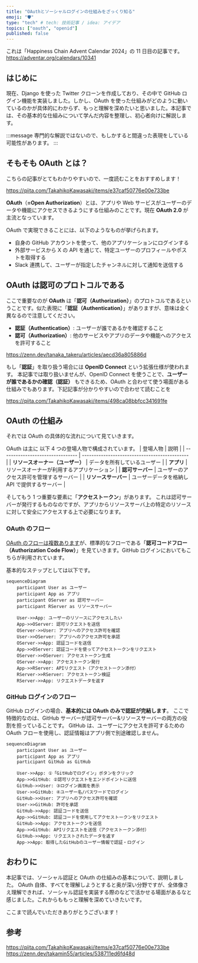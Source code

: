 ```yaml
---
title: "OAuthとソーシャルログインの仕組みをざっくり知る"
emoji: "🛡️"
type: "tech" # tech: 技術記事 / idea: アイデア
topics: ["oauth", "openid"]
published: false
---
```


これは「Happiness Chain Advent Calendar 2024」の 11 日目の記事です。
https://adventar.org/calendars/10341

## はじめに

現在、Django を使った Twitter クローンを作成しており、その中で GitHub ログイン機能を実装しました。しかし、OAuth を使った仕組みがどのように動いているのかが具体的にわからず、もっと理解を深めたいと思いました。本記事では、その基本的な仕組みについて学んだ内容を整理し、初心者向けに解説します。

:::message
専門的な解説ではないので、もしかすると間違った表現をしている可能性があります。
:::

## そもそも OAuth とは？

こちらの記事がとてもわかりやすいので、一度読むことをおすすめします！

https://qiita.com/TakahikoKawasaki/items/e37caf50776e00e733be

**OAuth**（**=Open Authorization**）とは、アプリや Web サービスがユーザーのデータや機能にアクセスできるようにする仕組みのことです。現在 **OAuth 2.0** が主流となっています。

OAuth で実現できることには、以下のようなものが挙げられます。

- 自身の GitHub アカウントを使って、他のアプリケーションにログインする
- 外部サービスから X の API を通じて、特定ユーザーのプロフィールやポストを取得する
- Slack 連携して、ユーザーが指定したチャンネルに対して通知を送信する

## OAuth は認可のプロトコルである

ここで重要なのが **OAuth** は「**認可（Authorization）**」のプロトコルであるということです。似た表現に「**認証（Authentication）**」がありますが、意味は全く異なるので注意してください。

- **認証（Authentication）**: ユーザーが誰であるかを確認すること
- **認可（Authorization）**: 他のサービスやアプリのデータや機能へのアクセスを許可すること

https://zenn.dev/tanaka_takeru/articles/aecd36a805886d

もし「**認証**」を取り扱う場合には **OpenID Connect** という拡張仕様が使われます。
本記事では取り扱いませんが、OpenID Connect を使うことで、**ユーザーが誰であるかの確認（認証）** もできるため、OAuth と合わせて使う場面がある仕組みでもあります。下記記事が分かりやすいので合わせて読むことを

https://qiita.com/TakahikoKawasaki/items/498ca08bbfcc341691fe

## OAuth の仕組み

それでは OAuth の具体的な流れについて見ていきます。

OAuth は主に 以下 4 つの登場人物で構成されています。
| 登場人物 | 説明 |
| -------------------------------- | --------------------------------------------- |
| **リソースオーナー（ユーザー）** | データを所有しているユーザー |
| **アプリ** | リソースオーナーが利用するアプリケーション |
| **認可サーバー** | ユーザーのアクセス許可を管理するサーバー |
| **リソースサーバー** | ユーザーデータを格納し API で提供するサーバー |

そしてもう 1 つ重要な要素に「**アクセストークン**」があります。
これは認可サーバーが発行するものなのですが、アプリからリソースサーバ上の特定のリソースに対して安全にアクセスする上で必要になります。

### OAuth のフロー

[OAuth のフローは複数あります](https://qiita.com/TakahikoKawasaki/items/200951e5b5929f840a1f#1-%E8%AA%8D%E5%8F%AF%E3%82%B3%E3%83%BC%E3%83%89%E3%83%95%E3%83%AD%E3%83%BC)が、標準的なフローである「**認可コードフロー（Authorization Code Flow）**」を見ていきます。GitHub ログインにおいてもこちらが利用されています。

基本的なステップとしては以下です。

```mermaid
sequenceDiagram
    participant User as ユーザー
    participant App as アプリ
    participant OServer as 認可サーバー
    participant RServer as リソースサーバー

    User->>App: ユーザーのリソースにアクセスしたい
    App->>OServer: 認可リクエストを送信
    OServer->>User: アプリへのアクセス許可を確認
    User->>OServer: アプリへのアクセス許可を承認
    OServer->>App: 認証コードを送信
    App->>OServer: 認証コードを使ってアクセストークンをリクエスト
    OServer->>OServer: アクセストークン生成
    OServer->>App: アクセストークン発行
    App->>RServer: APIリクエスト（アクセストークン添付）
    RServer->>RServer: アクセストークン検証
    RServer->>App: リクエストデータを返す

```

### GitHub ログインのフロー

GitHub ログインの場合、**基本的には OAuth のみで認証が完結します**。
ここで特徴的なのは、GitHub サーバーが認可サーバー&リソースサーバーの両方の役割を担っていることです。
GitHub は、ユーザーにアクセスを許可するための OAuth フローを使用し、認証情報はアプリ側で別途確認しません。

```mermaid
sequenceDiagram
    participant User as ユーザー
    participant App as アプリ
    participant GitHub as GitHub

    User->>App: ①「GitHubでログイン」ボタンをクリック
    App->>GitHub: ②認可リクエストをエンドポイントに送信
    GitHub->>User: ③ログイン画面を表示
    User->>GitHub: ④ユーザー名/パスワードでログイン
    GitHub->>User: アプリへのアクセス許可を確認
    User->>GitHub: 許可を承認
    GitHub->>App: 認証コードを送信
    App->>GitHub: 認証コードを使用してアクセストークンをリクエスト
    GitHub->>App: アクセストークンを送信
    App->>GitHub: APIリクエストを送信（アクセストークン添付）
    GitHub->>App: リクエストされたデータを返す
    App->>App: 取得したGitHubのユーザー情報で認証・ログイン
```

## おわりに

本記事では、ソーシャル認証と OAuth の仕組みの基本について、説明しました。
OAuth 自体、すべてを理解しようとすると奥が深い分野ですが、全体像さえ理解できれば、ソーシャル認証を実装する際のなどで活かせる場面があるなと感じました。これからももっと理解を深めていきたいです。

ここまで読んでいただきありがとうございます！

## 参考

https://qiita.com/TakahikoKawasaki/items/e37caf50776e00e733be
https://zenn.dev/takamin55/articles/538711ed6fd48d
